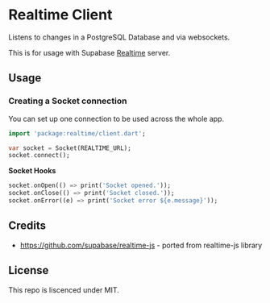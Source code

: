 # Realtime Client

Listens to changes in a PostgreSQL Database and via websockets.

This is for usage with Supabase [Realtime](https://github.com/supabase/realtime) server.

## Usage

### Creating a Socket connection

You can set up one connection to be used across the whole app.

```dart
import 'package:realtime/client.dart';

var socket = Socket(REALTIME_URL);
socket.connect();
```

**Socket Hooks**

```dart
socket.onOpen(() => print('Socket opened.'));
socket.onClose(() => print('Socket closed.'));
socket.onError((e) => print('Socket error ${e.message}'));
```

## Credits

- https://github.com/supabase/realtime-js - ported from realtime-js library

## License

This repo is liscenced under MIT.
